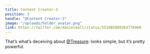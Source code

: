 ```yaml
---
title: Content Creator-3
position: 3
handle: "@Content Creator-3"
image: "/uploads/holder_avatar.png"
link: https://twitter.com/danielmall/status/551085989364776960
---
```


That’s what’s deceiving about [@Treasure](https://google.com): looks simple, but it’s pretty powerful.
